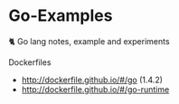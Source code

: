# Go-Examples
:cat2: Go lang notes, example and experiments

Dockerfiles
- http://dockerfile.github.io/#/go (1.4.2)
- http://dockerfile.github.io/#/go-runtime
